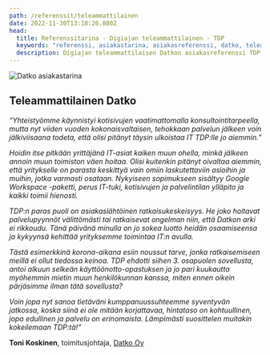 ```yaml
---
path: /referenssit/teleammattilainen
date: 2022-11-30T13:18:26.880Z
head:
  title: Referenssitarina - Digiajan teleammattilainen - TDP
  keywords: "referenssi, asiakastarina, asiakasreferenssi, datko, teleammattilainen, "
  description: Digiajan teleammattilaisen Datkon asiakasreferenssi TDP:lle.
---
```

<HeroBlock bgColor="lightest" imageAlign="right">

<div className="HeroBlockImage">

![Datko asiakastarina](/assets/datko_logo.jpg)

</div>

<div className="HeroBlockContent">

## Teleammattilainen Datko

*“Yhteistyömme käynnistyi kotisivujen vaatimattomalla konsultointitarpeella, mutta nyt viiden vuoden kokonaisvaltaisen, tehokkaan palvelun jälkeen voin jälkiviisaana todeta, että olisi pitänyt täysin ulkoistaa IT TDP:lle jo aiemmin.”*

*Hoidin itse pitkään yrittäjänä IT-asiat kaiken muun ohella, minkä jälkeen annoin muun toimiston väen hoitaa. Olisi kuitenkin pitänyt oivaltaa aiemmin, että yritykselle on parasta keskittyä vain omiin laskutettaviin asioihin ja muihin, jotka varmasti osataan. Nykyiseen sopimukseen sisältyy Google Workspace -paketti, perus IT-tuki, kotisivujen ja palvelintilan ylläpito ja kaikki toimii hienosti.*

*TDP:n paras puoli on asiakaslähtöinen ratkaisukeskeisyys. He joko hoitavat palvelupyynnöt välittömästi tai ratkaisevat ongelman niin, että Datkon arki ei rikkoudu. Tänä päivänä minulla on jo sokea luotto heidän osaamiseensa ja kykyynsä kehittää yrityksemme toimintaa IT:n avulla.* 

*Tästä esimerkkinä korona-aikana esiin noussut tarve, jonka ratkaisemiseen meillä ei ollut tiedossa keinoa. TDP ehdotti siihen 3. osapuolen sovellusta, antoi alkuun selkeän käyttöönotto-opastuksen ja jo pari kuukautta myöhemmin mietin muun henkilökunnan kanssa, miten ennen oikein pärjäsimme ilman tätä sovellusta?*

*Voin jopa nyt sanoa tietäväni kumppanuussuhteemme syventyvän jatkossa, koska siinä ei ole mitään korjattavaa, hintataso on kohtuullinen, jopa edullinen ja palvelu on erinomaista. Lämpimästi suosittelen muitakin kokeilemaan TDP:tä!"*

**Toni Koskinen**, toimitusjohtaja, [Datko Oy](https://www.datko.fi/)

</div>

</HeroBlock>